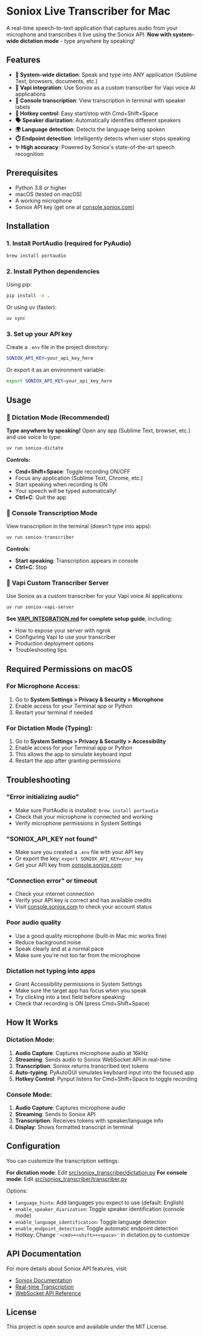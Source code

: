 # Soniox Live Transcriber for Mac

A real-time speech-to-text application that captures audio from your microphone and transcribes it live using the Soniox API. **Now with system-wide dictation mode** - type anywhere by speaking!

## Features

- **🎤 System-wide dictation**: Speak and type into ANY application (Sublime Text, browsers, documents, etc.)
- **🔌 Vapi integration**: Use Soniox as a custom transcriber for Vapi voice AI applications
- **📝 Console transcription**: View transcription in terminal with speaker labels
- **🎯 Hotkey control**: Easy start/stop with Cmd+Shift+Space
- **🗣️ Speaker diarization**: Automatically identifies different speakers
- **🌍 Language detection**: Detects the language being spoken
- **⏱️ Endpoint detection**: Intelligently detects when user stops speaking
- **✨ High accuracy**: Powered by Soniox's state-of-the-art speech recognition

## Prerequisites

- Python 3.8 or higher
- macOS (tested on macOS)
- A working microphone
- Soniox API key (get one at [console.soniox.com](https://console.soniox.com))

## Installation

### 1. Install PortAudio (required for PyAudio)

```bash
brew install portaudio
```

### 2. Install Python dependencies

Using pip:
```bash
pip install -e .
```

Or using uv (faster):
```bash
uv sync
```

### 3. Set up your API key

Create a `.env` file in the project directory:
```bash
SONIOX_API_KEY=your_api_key_here
```

Or export it as an environment variable:
```bash
export SONIOX_API_KEY=your_api_key_here
```

## Usage

### 🎤 Dictation Mode (Recommended)

**Type anywhere by speaking!** Open any app (Sublime Text, browser, etc.) and use voice to type:

```bash
uv run soniox-dictate
```

**Controls:**
- **Cmd+Shift+Space**: Toggle recording ON/OFF
- Focus any application (Sublime Text, Chrome, etc.)
- Start speaking when recording is ON
- Your speech will be typed automatically!
- **Ctrl+C**: Quit the app

### 📝 Console Transcription Mode

View transcription in the terminal (doesn't type into apps):

```bash
uv run soniox-transcriber
```

**Controls:**
- **Start speaking**: Transcription appears in console
- **Ctrl+C**: Stop

### 🔌 Vapi Custom Transcriber Server

Use Soniox as a custom transcriber for your Vapi voice AI applications:

```bash
uv run soniox-vapi-server
```

**See [VAPI_INTEGRATION.md](VAPI_INTEGRATION.md) for complete setup guide**, including:
- How to expose your server with ngrok
- Configuring Vapi to use your transcriber
- Production deployment options
- Troubleshooting tips

## Required Permissions on macOS

### For Microphone Access:
1. Go to **System Settings > Privacy & Security > Microphone**
2. Enable access for your Terminal app or Python
3. Restart your terminal if needed

### For Dictation Mode (Typing):
1. Go to **System Settings > Privacy & Security > Accessibility**
2. Enable access for your Terminal app or Python
3. This allows the app to simulate keyboard input
4. Restart the app after granting permissions

## Troubleshooting

### "Error initializing audio"
- Make sure PortAudio is installed: `brew install portaudio`
- Check that your microphone is connected and working
- Verify microphone permissions in System Settings

### "SONIOX_API_KEY not found"
- Make sure you created a `.env` file with your API key
- Or export the key: `export SONIOX_API_KEY=your_key`
- Get your API key from [console.soniox.com](https://console.soniox.com)

### "Connection error" or timeout
- Check your internet connection
- Verify your API key is correct and has available credits
- Visit [console.soniox.com](https://console.soniox.com) to check your account status

### Poor audio quality
- Use a good quality microphone (built-in Mac mic works fine)
- Reduce background noise
- Speak clearly and at a normal pace
- Make sure you're not too far from the microphone

### Dictation not typing into apps
- Grant Accessibility permissions in System Settings
- Make sure the target app has focus when you speak
- Try clicking into a text field before speaking
- Check that recording is ON (press Cmd+Shift+Space)

## How It Works

### Dictation Mode:
1. **Audio Capture**: Captures microphone audio at 16kHz
2. **Streaming**: Sends audio to Soniox WebSocket API in real-time
3. **Transcription**: Soniox returns transcribed text tokens
4. **Auto-typing**: PyAutoGUI simulates keyboard input into the focused app
5. **Hotkey Control**: Pynput listens for Cmd+Shift+Space to toggle recording

### Console Mode:
1. **Audio Capture**: Captures microphone audio
2. **Streaming**: Sends to Soniox API
3. **Transcription**: Receives tokens with speaker/language info
4. **Display**: Shows formatted transcript in terminal

## Configuration

You can customize the transcription settings:

**For dictation mode**: Edit [src/soniox_transcriber/dictation.py](src/soniox_transcriber/dictation.py)
**For console mode**: Edit [src/soniox_transcriber/transcriber.py](src/soniox_transcriber/transcriber.py)

Options:
- `language_hints`: Add languages you expect to use (default: English)
- `enable_speaker_diarization`: Toggle speaker identification (console mode)
- `enable_language_identification`: Toggle language detection
- `enable_endpoint_detection`: Toggle automatic endpoint detection
- Hotkey: Change `'<cmd>+<shift>+<space>'` in dictation.py to customize

## API Documentation

For more details about Soniox API features, visit:
- [Soniox Documentation](https://soniox.com/docs)
- [Real-time Transcription](https://soniox.com/docs/stt/rt/real-time-transcription)
- [WebSocket API Reference](https://soniox.com/docs/stt/api-reference/websocket-api)

## License

This project is open source and available under the MIT License.
